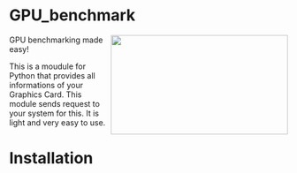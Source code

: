 GPU_benchmark
==============
<img align="right" width=320 height=180 src="https://s17-us2.startpage.com/cgi-bin/serveimage?url=https%3A%2F%2Fimages.nvidia.com%2Fgeforce-com%2Finternational%2Fimages%2Farticles%2Fgeforce-gtx-10-series-july-2018%2Fzotac-geforce-gtx-1080-ti-mini.png&sp=15465840440ce78641f952de8ac4738f" />
GPU benchmarking made easy!

This is a moudule for Python that provides all informations of your Graphics Card. This module sends request to your system for this. It is light and very easy to use.

Installation
=============
